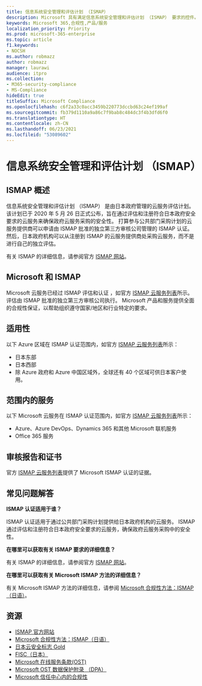 ```yaml
---
title: 信息系统安全管理和评估计划 （ISMAP）
description: Microsoft 具有满足信息系统安全管理和评估计划 （ISMAP） 要求的控件。
keywords: Microsoft 365,合规性,产品/服务
localization_priority: Priority
ms.prod: microsoft-365-enterprise
ms.topic: article
f1.keywords:
- NOCSH
ms.author: robmazz
author: robmazz
manager: laurawi
audience: itpro
ms.collection:
- M365-security-compliance
- MS-Compliance
hideEdit: true
titleSuffix: Microsoft Compliance
ms.openlocfilehash: c6f2a33c0acc3459b220773dccbd63c24ef199af
ms.sourcegitcommit: fb379d1110a9a86c7f9bab8c484dc3f4b3dfd6f0
ms.translationtype: HT
ms.contentlocale: zh-CN
ms.lasthandoff: 06/23/2021
ms.locfileid: "53089602"
---
```

# <a name="information-system-security-management-and-assessment-program-ismap"></a>信息系统安全管理和评估计划 （ISMAP）

## <a name="ismap-overview"></a>ISMAP 概述

信息系统安全管理和评估计划 （ISMAP） 是由日本政府管理的云服务评估计划。 该计划已于 2020 年 5 月 26 日正式公布，旨在通过评估和注册符合日本政府安全要求的云服务来确保政府云服务采购的安全性。 打算参与公共部门采购计划的云服务提供商可以申请由 ISMAP 批准的独立第三方审核公司管理的 ISMAP 认证。 然后，日本政府机构可以从注册到 ISMAP 的云服务提供商处采购云服务，而不是进行自己的独立评估。

有关 ISMAP 的详细信息，请参阅官方 [ISMAP 网站](https://www.ismap.go.jp/csm)。

## <a name="microsoft-and-ismap"></a>Microsoft 和 ISMAP

Microsoft 云服务已经过 ISMAP 评估和认证 ，如官方 [ISMAP 云服务列表](https://www.ismap.go.jp/csm?id=cloud_service_list)所示。 评估由 ISMAP 批准的独立第三方审核公司执行。 Microsoft 产品和服务提供全面的合规性保证，以帮助组织遵守国家/地区和行业特定的要求。

## <a name="applicability"></a>适用性

以下 Azure 区域在 ISMAP 认证范围内，如官方 [ISMAP 云服务列表](https://www.ismap.go.jp/csm?id=cloud_service_list)所示：

- 日本东部
- 日本西部
- 除 Azure 政府和 Azure 中国区域外，全球还有 40 个区域可供日本客户使用。

## <a name="services-in-scope"></a>范围内的服务

以下 Microsoft 云服务在 ISMAP 认证范围内，如官方 [ISMAP 云服务列表](https://www.ismap.go.jp/csm?id=cloud_service_list)所示：

- Azure、Azure DevOps、Dynamics 365 和其他 Microsoft 联机服务
- Office 365 服务

## <a name="audit-reports-and-certificates"></a>审核报告和证书

官方 [ISMAP 云服务列表](https://www.ismap.go.jp/csm?id=cloud_service_list)提供了 Microsoft ISMAP 认证的证据。

## <a name="frequently-asked-questions"></a>常见问题解答

**ISMAP 认证适用于谁？**

ISMAP 认证适用于通过公共部门采购计划提供给日本政府机构的云服务。 ISMAP 通过评估和注册符合日本政府安全要求的云服务，确保政府云服务采购中的安全性。

**在哪里可以获取有关 ISMAP 要求的详细信息？**

有关 ISMAP 的详细信息，请参阅官方 [ISMAP 网站](https://www.ismap.go.jp/csm)。

**在哪里可以获取有关 Microsoft ISMAP 方法的详细信息？**

有关 Microsoft ISMAP 方法的详细信息，请参阅 [Microsoft 合规性方法：ISMAP（日语）](https://www.microsoft.com/ja-jp/mscorp/legal/compliance?activetab=service%3aprimaryr7)。

## <a name="resources"></a>资源

- [ISMAP 官方网站](https://www.ismap.go.jp/csm)
- [Microsoft 合规性方法：ISMAP（日语）](https://www.microsoft.com/ja-jp/mscorp/legal/compliance?activetab=service%3aprimaryr7)
- [日本云安全标志 Gold](offering-cs-mark-gold-japan.md)
- [FISC（日本）](offering-fisc-japan.md)
- [Microsoft 在线服务条款(OST)](https://aka.ms/Online-Services-Terms)
- [Microsoft OST 数据保护附录 （DPA）](https://aka.ms/DPA)
- [Microsoft 信任中心内的合规性](https://www.microsoft.com/trust-center/compliance/compliance-overview)
